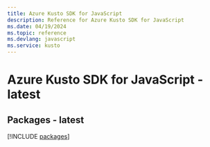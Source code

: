 ```yaml
---
title: Azure Kusto SDK for JavaScript
description: Reference for Azure Kusto SDK for JavaScript
ms.date: 04/19/2024
ms.topic: reference
ms.devlang: javascript
ms.service: kusto
---
```

# Azure Kusto SDK for JavaScript - latest
## Packages - latest
[!INCLUDE [packages](kusto-index.md)]